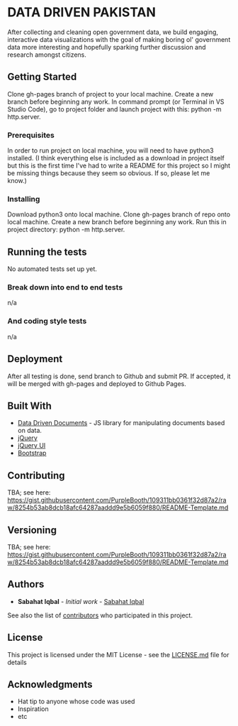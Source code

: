 # DATA DRIVEN PAKISTAN

After collecting and cleaning open government data, we build engaging, interactive data visualizations with the goal of making boring ol' government data more interesting and hopefully sparking further discussion and research amongst citizens.

## Getting Started

Clone gh-pages branch of project to your local machine.
Create a new branch before beginning any work.
In command prompt (or Terminal in VS Studio Code), go to project folder and launch project with this: python -m http.server.

### Prerequisites

In order to run project on local machine, you will need to have python3 installed.
(I think everything else is included as a download in project itself but this is the first time I've had to write a README for this project so I might be missing things because they seem so obvious. If so, please let me know.)

### Installing

Download python3 onto local machine.
Clone gh-pages branch of repo onto local machine.
Create a new branch before beginning any work.
Run this in project directory: python -m http.server.

## Running the tests

No automated tests set up yet.

### Break down into end to end tests

n/a

### And coding style tests

n/a

## Deployment

After all testing is done, send branch to Github and submit PR.
If accepted, it will be merged with gh-pages and deployed to Github Pages.

## Built With

- [Data Driven Documents](https://d3js.org/) - JS library for manipulating documents based on data.
- [jQuery](https://jquery.com/)
- [jQuery UI](https://jqueryui.com/)
- [Bootstrap](https://getbootstrap.com/)

## Contributing

TBA; see here: https://gist.githubusercontent.com/PurpleBooth/109311bb0361f32d87a2/raw/8254b53ab8dcb18afc64287aaddd9e5b6059f880/README-Template.md

## Versioning

TBA; see here: https://gist.githubusercontent.com/PurpleBooth/109311bb0361f32d87a2/raw/8254b53ab8dcb18afc64287aaddd9e5b6059f880/README-Template.md

## Authors

- **Sabahat Iqbal** - _Initial work_ - [Sabahat Iqbal](https://github.com/SabahatPK)

See also the list of [contributors](https://github.com/your/project/contributors) who participated in this project.

## License

This project is licensed under the MIT License - see the [LICENSE.md](LICENSE.md) file for details

## Acknowledgments

- Hat tip to anyone whose code was used
- Inspiration
- etc
